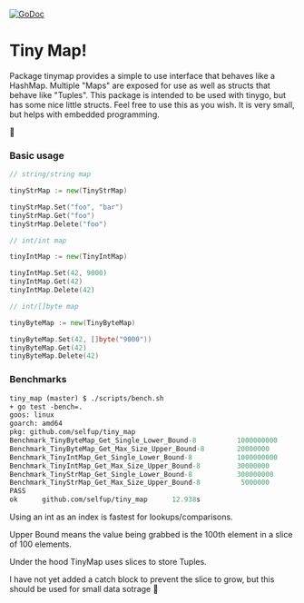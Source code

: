 [![GoDoc](https://godoc.org/github.com/selfup/tiny_map?status.svg)](https://godoc.org/github.com/selfup/tiny_map)

# Tiny Map!

Package tinymap provides a simple to use interface that behaves like a HashMap.
Multiple "Maps" are exposed for use as well as structs that behave like "Tuples".
This package is intended to be used with tinygo, but has some nice little structs.
Feel free to use this as you wish. It is very small, but helps with embedded programming.

:tada:

### Basic usage

```go
// string/string map

tinyStrMap := new(TinyStrMap)

tinyStrMap.Set("foo", "bar")
tinyStrMap.Get("foo")
tinyStrMap.Delete("foo")

// int/int map

tinyIntMap := new(TinyIntMap)

tinyIntMap.Set(42, 9000)
tinyIntMap.Get(42)
tinyIntMap.Delete(42)

// int/[]byte map

tinyByteMap := new(TinyByteMap)

tinyByteMap.Set(42, []byte("9000"))
tinyByteMap.Get(42)
tinyByteMap.Delete(42)
```

### Benchmarks

```ocaml
tiny_map (master) $ ./scripts/bench.sh
+ go test -bench=.
goos: linux
goarch: amd64
pkg: github.com/selfup/tiny_map
Benchmark_TinyByteMap_Get_Single_Lower_Bound-8          1000000000               2.83 ns/op
Benchmark_TinyByteMap_Get_Max_Size_Upper_Bound-8        20000000                85.8 ns/op
Benchmark_TinyIntMap_Get_Single_Lower_Bound-8           1000000000               2.04 ns/op
Benchmark_TinyIntMap_Get_Max_Size_Upper_Bound-8         30000000                46.0 ns/op
Benchmark_TinyStrMap_Get_Single_Lower_Bound-8           300000000                5.08 ns/op
Benchmark_TinyStrMap_Get_Max_Size_Upper_Bound-8          5000000               374 ns/op
PASS
ok      github.com/selfup/tiny_map      12.938s
```

Using an int as an index is fastest for lookups/comparisons.

Upper Bound means the value being grabbed is the 100th element in a slice of 100 elements.

Under the hood TinyMap uses slices to store Tuples.

I have not yet added a catch block to prevent the slice to grow, but this should be used for small data sotrage :pray:
